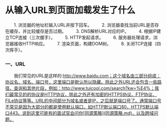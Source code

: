 # 从输入URL到页面加载发生了什么

　　1. 浏览器的地址栏输入URL并按下回车。
　　2. 浏览器查找当前URL是否存在缓存，并比较缓存是否过期。
　　3. DNS解析URL对应的IP。
　　4. 根据IP建立TCP连接（三次握手）。
　　5. HTTP发起请求。
　　6. 服务器处理请求，浏览器接收HTTP响应。
　　7. 渲染页面，构建DOM树。
　　8. 关闭TCP连接（四次挥手）。

### 一、URL

　　我们常见的URL是这样的:http://www.baidu.com；这个域名由三部分组成：协议名、域名、端口号，这里端口是默认所以隐藏。除此之外URL还会包含一些路径、查询和其他片段，例如：http://www.tuicool.com/search?kw=%E4%；我们最常见的的协议是HTTP协议，除此之外还有加密的HTTPS协议、FTP协议、FILe协议等等。URL的中间部分为域名或者是IP，之后就是端口号了。通常端口号不常见是因为大部分的都是使用默认端口，如HTTP默认端口80，HTTPS默认端口443。说到这里可能有的面试官会问你[同源策略](同源策略.md)，以及跨域问题。

### 